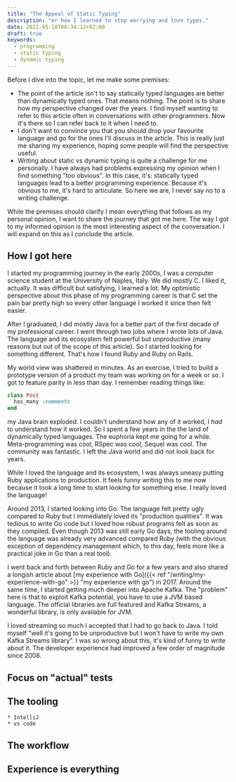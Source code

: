 ```yaml
---
title: "The Appeal of Static Typing"
description: "or how I learned to stop worrying and love types."
date: 2022-05-18T08:34:12+02:00
draft: true
keywords:
  - programming
  - static typing
  - dynamic typing
---
```


Before I dive into the topic, let me make some premises:

- The point of the article isn't to say statically typed languages are better
  than dynamically typed ones. That means nothing. The point is to share how my
  perspective changed over the years. I find myself wanting to refer to this
  article often in conversations with other programmers. Now it's there so I can
  refer back to it when I need to.
- I don't want to convince you that you should drop your favourite language and
  go for the ones I'll discuss in the article. This is really just me sharing my
  experience, hoping some people will find the perspective useful.
- Writing about static vs dynamic typing is quite a challenge for me personally.
  I have always had problems expressing my opinion when I find something "too
  obvious". In this case, it's: statically typed languages lead to a better
  programming experience. Because it's obvious to me, it's hard to articulate.
  So here we are, I never say no to a writing challenge.

While the premises should clarify I mean everything that follows as my personal
opinion, I want to share the journey that got me here. The way I got to my
informed opinion is the most interesting aspect of the conversation. I will
expand on this as I conclude the article.

## How I got here

I started my programming journey in the early 2000s, I was a computer science
student at the University of Naples, Italy. We did mostly C. I liked it,
actually. It was difficult but satisfying, I learned a lot. My optimistic
perspective about this phase of my programming career is that C set the pain bar
pretty high so every other language I worked it since then felt easier.

After I graduated, I did mostly Java for a better part of the first decade of my
professional career. I went through two jobs where I wrote lots of Java. The
language and its ecosystem felt powerful but unproductive (many reasons but out
of the scope of this article). So I started looking for something different.
That's how I found Ruby and Ruby on Rails.

My world view was shattered in minutes. As an exercise, I tried to build a
prototype version of a product my team was working on for a week or so. I got to
feature parity in less than day. I remember reading things like:

```ruby
class Post
  has_many :comments
end
```

my Java brain exploded. I couldn't understand how any of it worked, I _had_ to
understand how it worked. So I spent a few years in the the land of dynamically
typed languages. The euphoria kept me going for a while. Meta-programming was
cool, RSpec was cool, Sequel was cool. The community was fantastic. I left the
Java world and did not look back for years.

While I loved the language and its ecosystem, I was always uneasy putting Ruby
applications to production. It feels funny writing this to me now because it
took a long time to start looking for something else. I really loved the
language!

Around 2013, I started looking into Go. The language felt pretty ugly compared
to Ruby but I immediately loved its "production qualities". It was tedious to
write Go code but I loved how robust programs felt as soon as they compiled.
Even though 2013 was still early Go days, the tooling around the language was
already very advanced compared Ruby (with the obvious exception of dependency
management which, to this day, feels more like a practical joke in Go than a
real tool).

I went back and forth between Ruby and Go for a few years and also shared a
longish article about [my experience with Go]({{< ref
"/writing/my-experience-with-go" >}} "my experience with go") in 2017. Around
the same time, I started getting much deeper into Apache Kafka. The "problem"
here is that to exploit Kafka potential, you have to use a JVM based language.
The official libraries are full featured and Kafka Streams, a wonderful library,
is only available for JVM.

I loved streaming so much I accepted that I had to go back to Java. I told
myself "well it's going to be unproductive but I won't have to write my own
Kafka Streams library". I was so wrong about this, it's kind of funny to write
about it. The developer experience had improved a few order of magnitude since
2008.

## Focus on "actual" tests

## The tooling

    * IntelliJ
    * vs code

## The workflow


## Experience is everything
